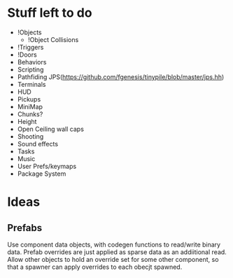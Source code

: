 # Stuff left to do

 * !Objects
    * !Object Collisions
 * !Triggers
 * !Doors
 * Behaviors
 * Scripting
 * Pathfiding JPS(https://github.com/fgenesis/tinypile/blob/master/jps.hh)
 * Terminals
 * HUD
 * Pickups
 * MiniMap
 * Chunks?
 * Height
 * Open Ceiling wall caps
 * Shooting
 * Sound effects
 * Tasks
 * Music
 * User Prefs/keymaps
 * Package System
 
 
 # Ideas
 
 ## Prefabs
 Use component data objects, with codegen functions to read/write binary data. Prefab overrides are just applied as sparse data as an addiitional read. Allow other objects to hold an override set for some other component, so that a spawner can apply overrides to each obecjt spawned.